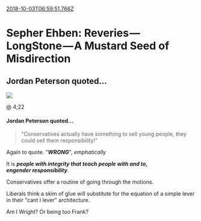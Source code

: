 [2018-10-03T06:59:51.766Z](https://medium.com//@jasonmedland/sepher-ehben-reveries-longstone-a-mustard-seed-of-misdirection-40bca838fb2b)
# Sepher Ehben: Reveries — LongStone — A Mustard Seed of Misdirection
## Jordan Peterson quoted…
![](https://cdn-images-1.medium.com/max/800/1*xuGfDaxzwBMkEbBUQjll5Q.jpeg)

@ 4;22

#### Jordan Peterson quoted…

> "Conservatives actually have something to sell young people, they could sell them responsibility!"

Again to quote. "**_WRONG_**", _emphatically_

It is **_people with integrity that teach people with and to,  
engender responsibility_**.

Conservatives offer a routine of going through the motions.

Liberals think a skim of glue will substitute for the equation of a simple lever in their "cant I lever" architecture.

Am I Wright? Or being too Frank?